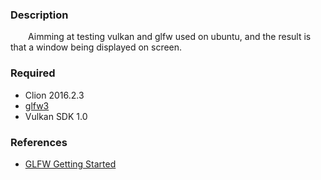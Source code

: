 ### Description
&emsp;&emsp;Aimming at testing vulkan and glfw used on ubuntu, and the result is that a window being displayed on screen.

### Required
- Clion 2016.2.3
- [glfw3](http://www.glfw.org/)
- Vulkan SDK 1.0

### References
- [GLFW Getting Started](glfw.org/docs/3.0/quick.html)